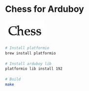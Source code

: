 # Chess for Arduboy

![](logo.png)

```sh
# Install platformio
brew install platformio

# Install arduboy lib
platformio lib install 192

# Build
make
```
